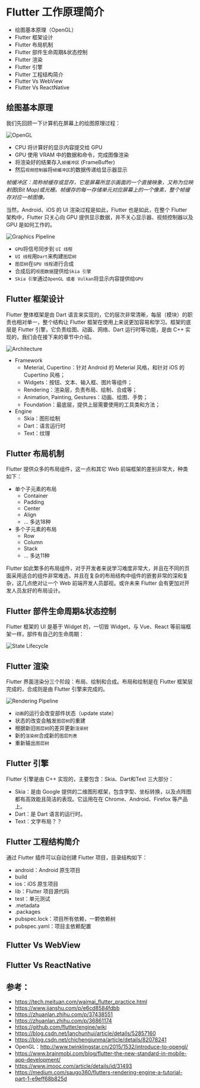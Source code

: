 # Flutter 工作原理简介

* 绘图基本原理（OpenGL）
* Flutter 框架设计
* Flutter 布局机制
* Flutter 部件生命周期&状态控制
* Flutter 渲染
* Flutter 引擎
* Flutter 工程结构简介
* Flutter Vs WebView
* Flutter Vs ReactNative

## 绘图基本原理
我们先回顾一下计算机在屏幕上的绘图原理过程：

![OpenGL](../resources/computer-drawing.png)

* CPU 将计算好的显示内容提交给 GPU
* GPU 使用 VRAM 中的数据和命令，完成图像渲染
* 将渲染好的结果存入`帧缓冲区` (FrameBuffer)
* 然后`视频控制器`将`帧缓冲区`的数据传递给显示器显示

*帧缓冲区：简称帧缓存或显存，它是屏幕所显示画面的一个直接映象，又称为位映射图(Bit Map)或光栅。帧缓存的每一存储单元对应屏幕上的一个像素，整个帧缓存对应一帧图像。*

当然，Android、iOS 的 UI 渲染过程是如此，Flutter 也是如此，在整个 Flutter 架构中，Flutter 只关心向 GPU 提供显示数据，并不关心显示器、视频控制器以及 GPU 是如何工作的。

![Graphics Pipeline](../resources/graphics-pipeline.png)

* `GPU`将信号同步到 `UI 线程`
* `UI 线程`用`Dart`来构建`图层树`
* `图层树`在`GPU 线程`进行合成
* 合成后的`视图数据`提供给`Skia 引擎`
* `Skia 引擎`通过`OpenGL 或者 Vulkan`将显示内容提供给`GPU`

## Flutter 框架设计
Flutter 整体框架是由 Dart 语言来实现的，它的层次非常清晰，每层（模块）的职责也相对单一，整个结构让 Flutter 框架在使用上来说更加容易和学习。框架的底层是 Flutter 引擎，它负责绘图、动画、网络、Dart 运行时等功能，是由 C++ 实现的，我们会在接下来的章节中介绍。

![Architecture](../resources/architecture.png)

* Framework
    * Meterial, Cupertino：针对 Android 的 Meterial 风格，和针对 iOS 的 Cupertino 风格；
    * Widgets：按钮、文本、输入框、图片等组件；
    * Rendering：渲染层，负责布局、绘制、合成等；
    * Animation, Painting, Gestures：动画、绘图、手势；
    * Foundation：最底层，提供上层需要使用的工具类和方法；
* Engine
    * Skia：图形绘制
    * Dart：语言运行时
    * Text：纹理

## Flutter 布局机制
Flutter 提供众多的布局组件，这一点和其它 Web 前端框架的差别非常大，种类如下：

* 单个子元素的布局
    * Container
    * Padding
    * Center
    * Align
    * ... 多达18种
* 多个子元素的布局
    * Row
    * Column
    * Stack
    * ... 多达11种

Flutter 如此繁多的布局组件，对于开发者来说学习难度非常大，并且在不同的页面采用适合的组件非常难选，并且在复杂的布局结构中组件的嵌套非常的深和复杂，这几点绝对让一个 Web 前端开发人员鄙视。或许未来 Flutter 会有更加对开发人员友好的布局设计。

## Flutter 部件生命周期&状态控制
Flutter 框架的 UI 是基于 Widget 的，一切皆 Widget，与 Vue、React 等前端框架一样，部件有自己的生命周期：

![State Lifecycle](../resources/state-lifecycle.png)

## Flutter 渲染
Flutter 界面渲染分三个阶段：布局、绘制和合成。布局和绘制是在 Flutter 框架层完成的，合成则是由 Flutter 引擎来完成的。

![Rendering Pipeline](../resources/rendering-pipeline.png)

* `动画`的运行会改变部件状态（update state）
* 状态的改变会触发`图层树`的重建
* 根据新旧`图层树`的差异更新`渲染树`
* 新的`渲染树`合成新的`图层列表`
* 重新输出`图层树`

## Flutter 引擎
Flutter 引擎是由 C++ 实现的，主要包含：Skia、Dart和Text 三大部分：

* Skia：是由 Google 提供的二维图形框架，包含字型、坐标转换，以及点阵图都有高效能且简洁的表现。它运用在在 Chrome、Android、Firefox 等产品上。
* Dart：是 Dart 语言的运行时。
* Text：文字布局？？

## Flutter 工程结构简介
通过 Flutter 插件可以自动创建 Flutter 项目，目录结构如下：

* android：Android 原生项目
* build
* ios：iOS 原生项目
* lib：Flutter 项目源代码
* test：单元测试
* .metadata
* .packages
* pubspec.lock：项目所有依赖，一颗依赖树
* pubspec.yaml：项目主依赖配置

## Flutter Vs WebView

## Flutter Vs ReactNative

## 参考：

* https://tech.meituan.com/waimai_flutter_practice.html
* https://www.jianshu.com/p/e6cd8584fdbb
* https://zhuanlan.zhihu.com/p/37438551
* https://zhuanlan.zhihu.com/p/36861174
* https://github.com/flutter/engine/wiki
* https://blog.csdn.net/lanchunhui/article/details/52857160
* https://blog.csdn.net/chichengjunma/article/details/82078241
* OpenGL：http://www.twinklingstar.cn/2015/1532/introduce-to-opengl/
* https://www.brainmobi.com/blog/flutter-the-new-standard-in-mobile-app-development/
* https://www.imooc.com/article/details/id/31493
* https://medium.com/saugo360/flutters-rendering-engine-a-tutorial-part-1-e9eff68b825d